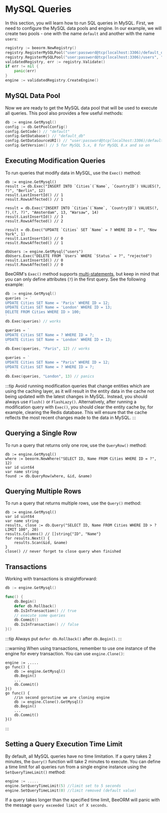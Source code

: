 # MySQL Queries

In this section, you will learn how to run SQL queries in MySQL. First, we need to configure the MySQL data pools and engine. In our example, we will create two pools - one with the name `default` and another with the name `users`:

```go
registry := beeorm.NewRegistry()
registry.RegisterMySQLPool("user:password@tcp(localhost:3306)/default_db")
registry.RegisterMySQLPool("user:password@tcp(localhost:3306)/users", "users")
validatedRegistry, err := registry.Validate()
if err != nil {
    panic(err)
}
engine := validatedRegistry.CreateEngine()
```

## MySQL Data Pool

Now we are ready to get the MySQL data pool that will be used to execute all queries. This pool also provides a few useful methods:

```go
db := engine.GetMysql()
config := db.GetPoolConfig()
config.GetCode() // "default"
config.GetDatabase() // "default_db"
config.GetDataSourceURI() // "user:password@tcp(localhost:3306)/default_db"
config.GetVersion() // 5 for MySQL 5.x, 8 for MySQL 8.x and so on
```

## Executing Modification Queries

To run queries that modify data in MySQL, use the `Exec()` method:

```go{2,6,10,15}
db := engine.GetMysql()
result := db.Exec("INSERT INTO `Cities`(`Name`, `CountryID`) VALUES(?, ?)", "Berlin", 12)
result.LastInsertId() // 1
result.RowsAffected() // 1

result = db.Exec("INSERT INTO `Cities`(`Name`, `CountryID`) VALUES(?, ?),(?, ?)", "Amsterdam", 13, "Warsaw", 14)
result.LastInsertId() // 3
result.RowsAffected() // 2

result = db.Exec("UPDATE `Cities` SET `Name` = ? WHERE ID = ?", "New York", 1)
result.LastInsertId() // 0
result.RowsAffected() // 1

dbUsers := engine.GetMysql("users")
dbUsers.Exec("DELETE FROM `Users` WHERE `Status` = ?", "rejected")
result.LastInsertId() // 0
result.RowsAffected() // 0
```



BeeORM's `Exec()` method supports [multi-statements](https://github.com/go-sql-driver/mysql#multistatements), but keep in mind that you can only define attributes (`?`) in the first query. See the following example:

```go
db := engine.GetMysql()
queries := `
UPDATE Cities SET Name = 'Paris' WHERE ID = 12;
UPDATE Cities SET Name = 'London' WHERE ID = 13;
DELETE FROM Cities WHERE ID > 100;
`
db.Exec(queries) // works

queries = `
UPDATE Cities SET Name = ? WHERE ID = ?;
UPDATE Cities SET Name = 'London' WHERE ID = 13;
`
db.Exec(queries, "Paris", 12) // works

queries = `
UPDATE Cities SET Name = "Paris" WHERE ID = 12;
UPDATE Cities SET Name = ? WHERE ID = ?;
`
db.Exec(queries, "London", 13) // panics
```


:::tip
Avoid running modification queries that change entities which are using the caching layer, as it will result in the entity data in the cache not being updated with the latest changes in MySQL. Instead, you should always use `Flush()` or `FlashLazy()`. Alternatively, after running a modification query with `Exec()`, you should clear the entity cache by, for example, clearing the Redis database. This will ensure that the cache reflects the most recent changes made to the data in MySQL.
:::

## Querying a Single Row

To run a query that returns only one row, use the `QueryRow()` method:

```go{5}
db := engine.GetMysql()
where := beeorm.NewWhere("SELECT ID, Name FROM Cities WHERE ID = ?", 12)
var id uint64
var name string
found := db.QueryRow(where, &id, &name)
```

## Querying Multiple Rows

To run a query that returns multiple rows, use the `Query()` method:

```go{4}
db := engine.GetMysql()
var id uint64
var name string
results, close := db.Query("SELECT ID, Name FROM Cities WHERE ID > ? LIMIT 100", 20)
results.Columns() // []string{"ID", "Name"}
for results.Next() {
    results.Scan(&id, &name)
}
close() // never forget to close query when finished
```

## Transactions

Working with transactions is straightforward:

```go
db := engine.GetMysql()

func() {
    db.Begin() 
    defer db.Rollback()
    db.IsInTransaction() // true
    // execute some queries
    db.Commit()
    db.IsInTransaction() // false
}()
```

:::tip
Always put `defer db.Rollback()` after `db.Begin()`.
:::

:::warning
When using transactions, remember to use one instance of the engine for every transaction.
You can use `engine.Clone()`:

```go{10}
engine := .....
go func() {
    db := engine.GetMysql()
    db.Begin()
    ...
    db.Commit()
}()
go func() {
    //in second goroutine we are cloning engine
    db := engine.Clone().GetMysql()
    db.Begin()
    ...
    db.Commit()
}()
```
:::

## Setting a Query Execution Time Limit

By default, all MySQL queries have no time limitation. If a query takes 2 minutes, the `Query()` function will take 2 minutes to execute. You can define a time limit for all queries run from a single engine instance using the `SetQueryTimeLimit()` method:

```go
engine := .....
engine.SetQueryTimeLimit(5) //limit set to 5 seconds
engine.SetQueryTimeLimit(0) //limit removed (default value)
```

If a query takes longer than the specified time limit, BeeORM will panic with the message `query exceeded limit of X seconds`.
